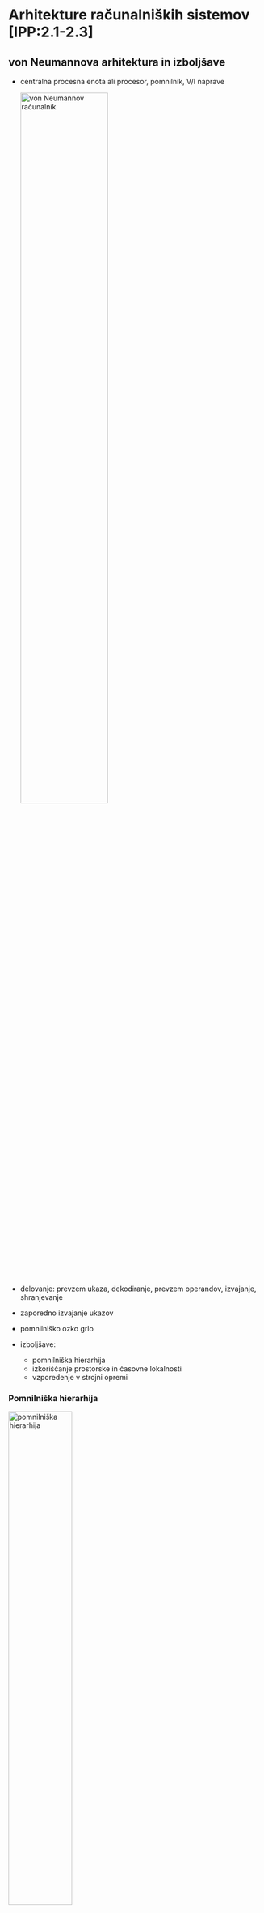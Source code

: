 # Arhitekture računalniških sistemov [IPP:2.1-2.3]

## von Neumannova arhitektura in izboljšave

- centralna procesna enota ali procesor, pomnilnik, V/I naprave

  <img src="slike/vonNeumann.png" alt="von Neumannov računalnik" width="60%">

- delovanje: prevzem ukaza, dekodiranje, prevzem operandov, izvajanje, shranjevanje
- zaporedno izvajanje ukazov
- pomnilniško ozko grlo
- izboljšave:
  - pomnilniška hierarhija
  - izkoriščanje prostorske in časovne lokalnosti
  - vzporedenje v strojni opremi

### Pomnilniška hierarhija

<img src="slike/pomnilniska-hierarhija.png" alt="pomnilniška hierarhija" width="50%">

- procesor z registri (P), predpomnilnik (C), glavni pomnnilnik (M) in navidezni pomnilnik (VM)

- dostop do glavnega pomnilnika je dva velikostna reda počasnejši kot do registrov (latenca in prepustnost)
- večnivojski predpomnilnik
  - organiziran v predpomnilniške bloke
  - vedno se prenaša cel predpomnilniški blok
  - če podatkov ni, procesor še vedno čaka
  - zadetek in zgrešitev v predpomnilniku
  - tipi predpomnilnikov: asociativni, set-asociativni in direktni
  - pomembno je zagotavljanje skladnosti pomnilnikov (pisanje skozi, pisanje nazaj)
- navidezni pomnilnik
  - razširitev glavnega pomnilnika
  - bistveno počasnejši od glavnega pomnilnika, še večja potreba po lokalnosti
  - ostranjevanje in napaka strani

### Vzporedenje v strojni opremi

- cevovod
  - funkcijske enote so razvrščene v stopnje
  - stopnje naj bi bile čim bolj enako kompleksne

- vektorski ukazi
  - hkratno izvajanje istega ukaza na več skalarnih operandih 
  - posebni ukazi

- več funkcijskih enot
  - izkoriščajo paralelizem v enem ukaznem toku

- špekulativno izvajanje
  - med izvajanjem pogoja lahko izvajamo ukaze, ki sledijo

- superskalarnost
  - vzporedno izvajanje neodvisnih ukazov
  - dodeljevanje funkcijskih enot poteka med izvajanjem 

- strojne niti
  - hkratno izvajanje različnih programskih tokov
  - izkoriščajo prisotnost več enakih funkcijskih enot

## Sistemi s skupnim pomnilnikom

- *angl.* shared memory systems
- imajo enega ali več procesorjev z enim ali več procesorskimi jedri
- procesorji so s skupnim pomnilnikom povezani preko vodila
- procesorji si delijo skupni pomnilnik
- spremembe v pomnilniku vidijo vsi procesorji
- pomnilnik je razdeljen na module, do enega modula dostopa en procesor naenkrat
- vsak procesor ima svoj L1 predpomnilnik, saj vanj poleg podatkov shranjuje tudi ukaze
- predpomnilnika L2 in L3 shranjujeta samo podatke, zato si jih lahko deli več procesorjev
- enovit naslovni prostor
- arhitekturi UMA in NUMA

  - kompleksnost in raztegljivost
  - dostopni časi do pomnilnika
  - zagotavljanje skladnosti pomnilnika

### Arhitektura UMA (SMP)

- *angl.* Unified Memory Architecture
- *angl.* Symmetric Multi-Processor

  <img src="slike/UMA.png" alt="arhitektura UMA" width="50%">

- dostopni čas do kateregakoli dela pomnilnika je v povprečju enak za vsa procesorska jedra
- zagotavljanje skladnosti predpomnilnikov: 
  - običajno pisanje skozi v kombinaciji z vohljanjem 
  - ko zaznamo spremembo, posodobimo blok v predpomnilniku
  - pisanje nazaj je počasno, težave z raztegljivostjo

### Arhitektura NUMA

- *angl.* Non-Unified Memory Architecture

  <img src="slike/NUMA.png" alt="arhitektura NUMA" width="70%">

- procesorska jedra so razdeljena v domene NUMA
- pomnilniški moduli so enakomerno razporejeni med domene NUMA
- dostopni časi do pomnilniških modulov so različni: krajši do pomnilniških modulov, neposredno povezanih na domeno, daljši do pomnilnikov bolj oddaljenih domen (časi so lahko do 3-krat daljši)
- zagotavljanje skladnosti predpomnilnikov:
  - imenik (direktorij, D) za vodenje stanja predpomnilniških blokov, 
  - imeniški protokoli, na primer MESI (Modified, Exclusive, Shared, Invalid)
  - pisanje nazaj in razveljavljanje predpomnilnikov na drugih procesorskih jedrih
  - manj prenosov, večja prepustnost
- veliko boljša raztegljivost kot pri arhitekturi UMA
- pomembno je, da procesorska jedra iz izbrane domene čim več delajo s pomnilnikom, ki je neposredno povezan nanjo
- primer [AMD EPYC 7002](https://infohub.delltechnologies.com/p/numa-configuration-settings-on-amd-epyc-2nd-generation/)
  - 4 NUMA domene v katerih so procesorska jedra organizirana hierarhično
  - vsaka domena ima 2 silicijevi rezini in na vsaki rezini 2 procesorska kompleksa
  - vsak procesorski kompleks sestavljajo 4 procesorska jedra, ki si delijo predpomnilnik L3

## Sistemi s porazdeljenim pomnilnikom

- sistem s skupnim pomnilnikom (vozlišče, strežnik) ima danes do 128 procesorskih jeder
- če potrebujemo večjo procesno moč, moramo povezati več vozlišč med seboj
- dobimo sistem s porazdeljenim pomnilnikom
- v sistemih s porazdeljenim pomnilnikom so vozlišča med seboj povezana z omrežjem
- pomnilnik je porazdeljen: 
  - vsak procesor lahko neposredno dostopa samo do pomnilnika na svojem vozlišču
  - vsak pomnilnik ima svoj (ločen) naslovni prostor
- komunikacija med vozlišči običajno poteka z izmenjavo sporočil
- so bolj raztegljivi kot sistemi s skupnim pomnilnikom, komunikacija med procesorji je počasnejša
- danes je velik poudarek na razvoju omrežne opreme

<img src="slike/porazdeljeni-sistem.png" alt="porazdeljeni sistem" width="50%">

- vrste sistemov s porazdeljenim pomnilnikom [www.top500.org](https://www.top500.org/):

  - gruče
    - sestavljene so iz elementov, ki jih lahko kupimo na trgu
    - na vsakem vozlišču teče operacijski sistem
    - NSC, Trdina, Arnes, Vega
  - masivno vzporedni procesorji
    - *angl.* Massively Parallel Processors
    - večja stopnja integracije
      - ena kopija (porazdeljenega) operacijskega sistema teče na vseh vozliščih
      - posebna omrežja
  - ozvezdja
    - več procesorskih jeder na vozlišče kot je vozlišč

## Pospeševalniki

<img src="slike/pospesevalnik.png" alt="pospeševalnik" width="50%">

- nekoč matematični soprocesorji, danes grafične kartice
- danes imajo notranjo hierarhično pomnilniško strukturo in mnogo enostavnih procesnih elementov
- niso popolnoma samostojni
- razbremenjevanje glavnega procesorja
  - procesor prenese podatke iz glavnega pomnilnika v pomnilnik pospeševalnika
  - procesor sproži izvajanje obdelave
  - pospeševalnik izvede obdelavo in rezultate shrani v pomnilnik pospeševalnika
  - procesor prenese podatke nazaj v glavni pomnilnik
- množica preprostih procesnih elementov, vzporedno procesiranje na množici podatkov
- ozko grlo je prenos podatkov med gostiteljem in pospeševalnikom
- zaradi drugačne arhitekture je treba močno prilagoditi programe

## Primer: moderna superračunalniška gruča

- mnogo vozlišč, zelo heterogen sistem

    <img src="slike/heterogeni-sistem.png" alt="heterogeni sistem" width="100%">

  - vozlišče je sistem s skupnim pomnilnikom
  - več vozlišč sestavlja porazdeljeni sistem, vozlišča med seboj komunicirajo z izmenjevanjem sporočil
  - pospeševalniki

- superračunalniška gruča

    <img src="slike/superracunalnik.png" alt="superračunalniška gruča" width="100%">

  - vozlišča: glavno, prijavno, računsko, podatkovno vozlišče
  - mrežne povezave: Ethernet, (Infiniband)
  - porazdeljeni datotečni sistem (vsa vozlišča vidijo programe in podatke)
  - dostop do prijavnega vozlišča preko protokola SSH
